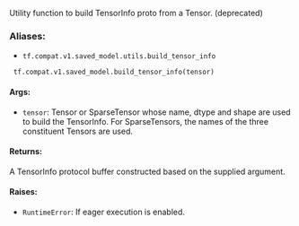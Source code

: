 Utility function to build TensorInfo proto from a Tensor. (deprecated)
### Aliases:
- `tf.compat.v1.saved_model.utils.build_tensor_info`

```
 tf.compat.v1.saved_model.build_tensor_info(tensor)
```
#### Args:
- `tensor`: Tensor or SparseTensor whose name, dtype and shape are used to build the TensorInfo. For SparseTensors, the names of the three constituent Tensors are used.
#### Returns:
A TensorInfo protocol buffer constructed based on the supplied argument.
#### Raises:
- `RuntimeError`: If eager execution is enabled.
